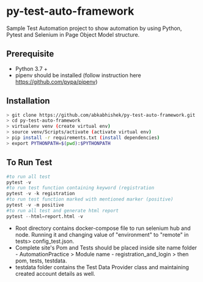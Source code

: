 # py-test-auto-framework

Sample Test Automation project to show automation by using Python, Pytest and Selenium in Page Object Model structure. 

## Prerequisite

* Python 3.7 +
* pipenv should be installed (follow instruction here https://github.com/pypa/pipenv)


## Installation
```bash
> git clone https://github.com/abkabhishek/py-test-auto-framework.git
> cd py-test-auto-framework
> virtualenv venv (create virtual env)
> source venv/Scripts/activate (activate virtual env)
> pip install -r requirements.txt (install dependencies)
> export PYTHONPATH=$(pwd):$PYTHONPATH
```

## To Run Test

```python
#to run all test
pytest -v
#to run test function containing keyword (registration
pytest -v -k registration
#to run test function marked with mentioned marker (positive)
pytest -v -m positive
#to run all test and generate html report
pytest --html=report.html -v

```

* Root directory contains docker-compose file to run selenium hub and node. Running it and changing value of "environment" to "remote" in tests> config_test.json.
* Complete site's Pom and Tests should be placed inside site name folder - AutomationPractice > Module name - registration_and_login > then pom, tests, testdata.
* testdata folder contains the Test Data Provider class and maintaining created account details as well.

